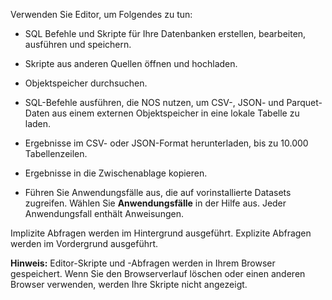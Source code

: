 Verwenden Sie Editor, um Folgendes zu tun:

-   SQL Befehle und Skripte für Ihre Datenbanken erstellen, bearbeiten, ausführen und speichern.

-   Skripte aus anderen Quellen öffnen und hochladen.

-   Objektspeicher durchsuchen.

-   SQL-Befehle ausführen, die NOS nutzen, um CSV-, JSON- und Parquet-Daten aus einem externen Objektspeicher in eine lokale Tabelle zu laden.

-   Ergebnisse im CSV- oder JSON-Format herunterladen, bis zu 10.000 Tabellenzeilen.

-   Ergebnisse in die Zwischenablage kopieren.

-   Führen Sie Anwendungsfälle aus, die auf vorinstallierte Datasets zugreifen. Wählen Sie **Anwendungsfälle** in der Hilfe aus. Jeder Anwendungsfall enthält Anweisungen.

Implizite Abfragen werden im Hintergrund ausgeführt. Explizite Abfragen werden im Vordergrund ausgeführt.

**Hinweis:** Editor-Skripte und -Abfragen werden in Ihrem Browser gespeichert. Wenn Sie den Browserverlauf löschen oder einen anderen Browser verwenden, werden Ihre Skripte nicht angezeigt.
